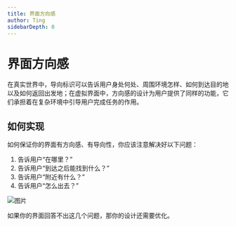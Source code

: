 ```yaml
---
title: 界面方向感
author: Ting
sidebarDepth: 0
---
```

# 界面方向感

在真实世界中，导向标识可以告诉用户身处何处、周围环境怎样、如何到达目的地以及如何返回出发地；在虚拟界面中，方向感的设计为用户提供了同样的功能，它们承担着在复杂环境中引导用户完成任务的作用。

## 如何实现

如何保证你的界面有方向感、有导向性，你应该注意解决好以下问题：

 1. 告诉用户“在哪里？” 
 2. 告诉用户“到达之后能找到什么？” 
 3. 告诉用户“附近有什么？” 
 4. 告诉用户“怎么出去？”

![图片](http://baiduyun-guideline.bj.bcebos.com/console/principle/wayfinding/01_2x.png)

如果你的界面回答不出这几个问题，那你的设计还需要优化。